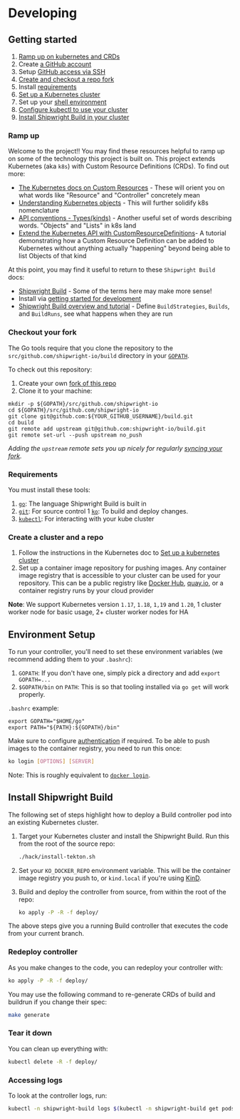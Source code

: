 <!--
Copyright 2018, 2020 The Tekton Authors
Copyright The Shipwright Contributors

SPDX-License-Identifier: Apache-2.0

Documentation inspired from https://github.com/tektoncd/pipeline/blob/ce7591acec8a6aa726d88e5cc057588665881ace/DEVELOPMENT.md
-->

# Developing

## Getting started

1.  [Ramp up on kubernetes and CRDs](#ramp-up)
1.  Create [a GitHub account](https://github.com/join)
1.  Setup
    [GitHub access via SSH](https://help.github.com/articles/connecting-to-github-with-ssh/)
1.  [Create and checkout a repo fork](#checkout-your-fork)
1.  Install [requirements](#requirements)
1.  [Set up a Kubernetes cluster](#create-a-cluster-and-a-repo)
1.  Set up your [shell environment](#environment-setup)
1.  [Configure kubectl to use your cluster](https://kubernetes.io/docs/tasks/access-application-cluster/configure-access-multiple-clusters/)
1.  [Install Shipwright Build in your cluster](#install-shipwright-build)

### Ramp up

Welcome to the project!! You may find these resources helpful to ramp up on some
of the technology this project is built on. This project extends Kubernetes (aka
`k8s`) with Custom Resource Definitions (CRDs). To find out more:

-   [The Kubernetes docs on Custom Resources](https://kubernetes.io/docs/concepts/extend-kubernetes/api-extension/custom-resources/) -
    These will orient you on what words like "Resource" and "Controller"
    concretely mean
-   [Understanding Kubernetes objects](https://kubernetes.io/docs/concepts/overview/working-with-objects/kubernetes-objects/) -
    This will further solidify k8s nomenclature
-   [API conventions - Types(kinds)](https://github.com/kubernetes/community/blob/master/contributors/devel/sig-architecture/api-conventions.md#types-kinds) -
    Another useful set of words describing words. "Objects" and "Lists" in k8s
    land
-   [Extend the Kubernetes API with CustomResourceDefinitions](https://kubernetes.io/docs/tasks/access-kubernetes-api/custom-resources/custom-resource-definitions/)-
    A tutorial demonstrating how a Custom Resource Definition can be added to
    Kubernetes without anything actually "happening" beyond being able to list
    Objects of that kind

At this point, you may find it useful to return to these `Shipwright Build` docs:

-   [Shipwright Build](README.md) -
    Some of the terms here may make more sense!
-   Install via [getting started for development](#getting-started)
-   [Shipwright Build overview and tutorial](docs/README.md) -
    Define `BuildStrategies`, `Builds`, and `BuildRuns`, see what happens when
    they are run

### Checkout your fork

The Go tools require that you clone the repository to the
`src/github.com/shipwright-io/build` directory in your
[`GOPATH`](https://github.com/golang/go/wiki/SettingGOPATH).

To check out this repository:

1.  Create your own
    [fork of this repo](https://help.github.com/articles/fork-a-repo/)
1.  Clone it to your machine:

```shell
mkdir -p ${GOPATH}/src/github.com/shipwright-io
cd ${GOPATH}/src/github.com/shipwright-io
git clone git@github.com:${YOUR_GITHUB_USERNAME}/build.git
cd build
git remote add upstream git@github.com:shipwright-io/build.git
git remote set-url --push upstream no_push
```

_Adding the `upstream` remote sets you up nicely for regularly
[syncing your fork](https://help.github.com/articles/syncing-a-fork/)._

### Requirements

You must install these tools:

1.  [`go`](https://golang.org/doc/install): The language Shipwright Build is
    built in
1.  [`git`](https://help.github.com/articles/set-up-git/): For source control
1   [`ko`](https://github.com/google/ko): To build and deploy changes.
1.  [`kubectl`](https://kubernetes.io/docs/tasks/tools/install-kubectl/): For
    interacting with your kube cluster

### Create a cluster and a repo

1. Follow the instructions in the Kubernetes doc to [Set up a kubernetes cluster](https://kubernetes.io/docs/setup/)
1. Set up a container image repository for pushing images. Any container image registry that is accessible to your cluster can be used for your repository. This can be a public registry like [Docker Hub](https://docs.docker.com/docker-hub/), [quay.io](https://quay.io), or a container registry runs by your cloud provider

**Note**: We support Kubernetes version `1.17`, `1.18`, `1,19` and `1.20`, 1 cluster worker node for basic usage, 2+ cluster worker nodes for HA

## Environment Setup

To run your controller, you'll need to set these environment variables (we recommend adding them to your `.bashrc`):

1.  `GOPATH`: If you don't have one, simply pick a directory and add `export
    GOPATH=...`
1.  `$GOPATH/bin` on `PATH`: This is so that tooling installed via `go get` will
    work properly.

`.bashrc` example:

```shell
export GOPATH="$HOME/go"
export PATH="${PATH}:${GOPATH}/bin"
```

Make sure to configure [authentication](https://github.com/google/ko#authenticating) if required. To be able to push images to the container registry, you need to run this once:

```sh
ko login [OPTIONS] [SERVER]
```

Note: This is roughly equivalent to [`docker login`](https://docs.docker.com/engine/reference/commandline/login/).

## Install Shipwright Build

The following set of steps highlight how to deploy a Build controller pod into an existing Kubernetes cluster.

1. Target your Kubernetes cluster and install the Shipwright Build. Run this from the root of the source repo:

    ```sh
    ./hack/install-tekton.sh
    ```

1. Set your `KO_DOCKER_REPO` environment variable. This will be the container
   image registry you push to, or `kind.local` if you're using
[KinD](https://kind.sigs.k8s.io).

1. Build and deploy the controller from source, from within the root of the repo:

   ```sh
   ko apply -P -R -f deploy/
   ```

The above steps give you a running Build controller that executes the code from your current branch.

### Redeploy controller

As you make changes to the code, you can redeploy your controller with:

   ```sh
   ko apply -P -R -f deploy/
   ```
You may use the following command to re-generate CRDs of build and buildrun if you change their spec:
   ```sh
   make generate
   ```

### Tear it down

You can clean up everything with:

   ```sh
   kubectl delete -R -f deploy/
   ```

### Accessing logs

To look at the controller logs, run:

```sh
kubectl -n shipwright-build logs $(kubectl -n shipwright-build get pods -l name=shipwright-build-controller -o name)
```

